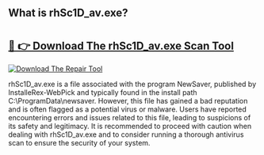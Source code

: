 ## What is rhSc1D_av.exe? 

# <h2><a href="https://exedetect.com/download.php?rhSc1D_av.exe">🔗 👉 Download The rhSc1D_av.exe Scan Tool</a></h2>

[![Download The Repair Tool](https://exedetect.com/download-button.jpg)](https://exedetect.com/download.php?rhSc1D_av.exe)

rhSc1D_av.exe is a file associated with the program NewSaver, published by InstalleRex-WebPick and typically found in the install path C:\ProgramData\newsaver. However, this file has gained a bad reputation and is often flagged as a potential virus or malware. Users have reported encountering errors and issues related to this file, leading to suspicions of its safety and legitimacy. It is recommended to proceed with caution when dealing with rhSc1D_av.exe and to consider running a thorough antivirus scan to ensure the security of your system.